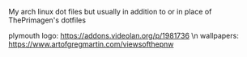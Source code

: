 My arch linux dot files but usually in addition to or in place of ThePrimagen's dotfiles

plymouth logo: https://addons.videolan.org/p/1981736 \n
wallpapers: https://www.artofgregmartin.com/viewsofthepnw
